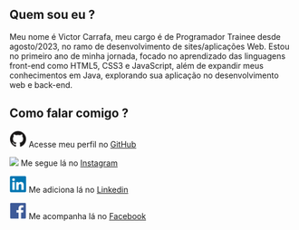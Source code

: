 ## Quem sou eu ?

Meu nome é Victor Carrafa, meu cargo é de Programador Trainee desde agosto/2023, no ramo de desenvolvimento de sites/aplicações Web. Estou no primeiro ano de minha jornada, focado no aprendizado das linguagens front-end como HTML5, CSS3 e JavaScript, além de expandir meus conhecimentos em Java, explorando sua aplicação no desenvolvimento web e back-end.

## Como falar comigo ?
[GitHub]: https://github.com/VictorCarrafa
[Instagram]: https://www.instagram.com/victor.carrafa/
[Linkedin]: https://www.linkedin.com/in/victor-hugo-carrafa-a33ba8188/
[Facebook]: https://www.facebook.com/victor.carrafa

<code><img height="30" src="https://raw.githubusercontent.com/devicons/devicon/master/icons/github/github-original.svg"></code> Acesse meu perfil no [GitHub][GitHub] 

<code><img height="30" src="https://imagepng.org/instagram-icone-icon/instagram-icone-icon-1/"></code> Me segue lá no [Instagram][Instagram] 

<code><img height="30" src="https://raw.githubusercontent.com/devicons/devicon/master/icons/linkedin/linkedin-original.svg"></code> Me adiciona lá no [Linkedin][Linkedin] 

<code><img height="30" src="https://raw.githubusercontent.com/devicons/devicon/master/icons/facebook/facebook-original.svg"></code> Me acompanha lá no [Facebook][Facebook] 
 

